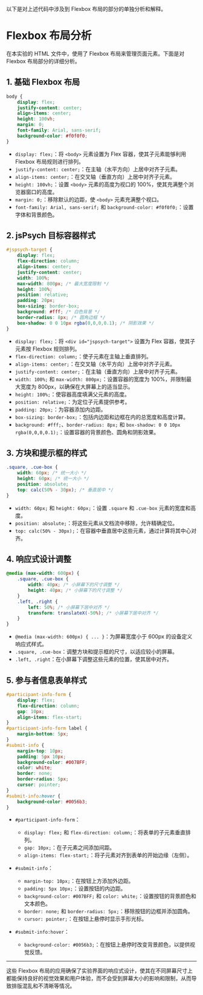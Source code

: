 以下是对上述代码中涉及到 Flexbox 布局的部分的单独分析和解释。
# Flexbox 布局分析

在本实验的 HTML 文件中，使用了 Flexbox 布局来管理页面元素。下面是对 Flexbox 布局部分的详细分析。

## 1. 基础 Flexbox 布局

```css
body {
    display: flex;
    justify-content: center;
    align-items: center;
    height: 100vh;
    margin: 0;
    font-family: Arial, sans-serif;
    background-color: #f0f0f0;
}
```

- `display: flex;`：将 `<body>` 元素设置为 Flex 容器，使其子元素能够利用 Flexbox 布局规则进行排列。
- `justify-content: center;`：在主轴（水平方向）上居中对齐子元素。
- `align-items: center;`：在交叉轴（垂直方向）上居中对齐子元素。
- `height: 100vh;`：设置 `<body>` 元素的高度为视口的 100%，使其充满整个浏览器窗口的高度。
- `margin: 0;`：移除默认的边距，使 `<body>` 元素充满整个视口。
- `font-family: Arial, sans-serif;` 和 `background-color: #f0f0f0;`：设置字体和背景颜色。

## 2. jsPsych 目标容器样式

```css
#jspsych-target {
    display: flex;
    flex-direction: column;
    align-items: center;
    justify-content: center;
    width: 100%;
    max-width: 800px; /* 最大宽度限制 */
    height: 100%;
    position: relative;
    padding: 20px;
    box-sizing: border-box;
    background: #fff; /* 白色背景 */
    border-radius: 8px; /* 圆角边框 */
    box-shadow: 0 0 10px rgba(0,0,0,0.1); /* 阴影效果 */
}
```

- `display: flex;`：将 `<div id="jspsych-target">` 设置为 Flex 容器，使其子元素按 Flexbox 规则排列。
- `flex-direction: column;`：使子元素在主轴上垂直排列。
- `align-items: center;`：在交叉轴（水平方向）上居中对齐子元素。
- `justify-content: center;`：在主轴（垂直方向）上居中对齐子元素。
- `width: 100%;` 和 `max-width: 800px;`：设置容器的宽度为 100%，并限制最大宽度为 800px，以确保在大屏幕上的适当显示。
- `height: 100%;`：使容器高度填满父元素的高度。
- `position: relative;`：为定位子元素提供参考。
- `padding: 20px;`：为容器添加内边距。
- `box-sizing: border-box;`：包括内边距和边框在内的总宽度和高度计算。
- `background: #fff;`、`border-radius: 8px;` 和 `box-shadow: 0 0 10px rgba(0,0,0,0.1);`：设置容器的背景颜色、圆角和阴影效果。

## 3. 方块和提示框的样式

```css
.square, .cue-box {
    width: 60px; /* 统一大小 */
    height: 60px; /* 统一大小 */
    position: absolute;
    top: calc(50% - 30px); /* 垂直居中 */
}
```

- `width: 60px;` 和 `height: 60px;`：设置 `.square` 和 `.cue-box` 元素的宽度和高度。
- `position: absolute;`：将这些元素从文档流中移除，允许精确定位。
- `top: calc(50% - 30px);`：在容器中垂直居中这些元素，通过计算将其中心对齐。

## 4. 响应式设计调整

```css
@media (max-width: 600px) {
    .square, .cue-box {
        width: 40px; /* 小屏幕下的尺寸调整 */
        height: 40px; /* 小屏幕下的尺寸调整 */
    }
    .left, .right {
        left: 50%; /* 小屏幕下居中对齐 */
        transform: translateX(-50%); /* 小屏幕下居中对齐 */
    }
}
```

- `@media (max-width: 600px) { ... }`：为屏幕宽度小于 600px 的设备定义响应式样式。
- `.square, .cue-box`：调整方块和提示框的尺寸，以适应较小的屏幕。
- `.left, .right`：在小屏幕下调整这些元素的位置，使其居中对齐。

## 5. 参与者信息表单样式

```css
#participant-info-form {
    display: flex;
    flex-direction: column;
    gap: 10px;
    align-items: flex-start;
}
#participant-info-form label {
    margin-bottom: 5px;
}
#submit-info {
    margin-top: 10px;
    padding: 5px 10px;
    background-color: #007BFF;
    color: white;
    border: none;
    border-radius: 5px;
    cursor: pointer;
}
#submit-info:hover {
    background-color: #0056b3;
}
```

- `#participant-info-form`：
  - `display: flex;` 和 `flex-direction: column;`：将表单的子元素垂直排列。
  - `gap: 10px;`：在子元素之间添加间距。
  - `align-items: flex-start;`：将子元素对齐到表单的开始边缘（左侧）。

- `#submit-info`：
  - `margin-top: 10px;`：在按钮上方添加外边距。
  - `padding: 5px 10px;`：设置按钮的内边距。
  - `background-color: #007BFF;` 和 `color: white;`：设置按钮的背景颜色和文本颜色。
  - `border: none;` 和 `border-radius: 5px;`：移除按钮的边框并添加圆角。
  - `cursor: pointer;`：在按钮上悬停时显示手形光标。

- `#submit-info:hover`：
  - `background-color: #0056b3;`：在按钮上悬停时改变背景颜色，以提供视觉反馈。

---

这些 Flexbox 布局的应用确保了实验界面的响应式设计，使其在不同屏幕尺寸上都能保持良好的视觉效果和用户体验，而不会受到屏幕大小的影响和限制，从而导致排版混乱和不清晰等情况。
```